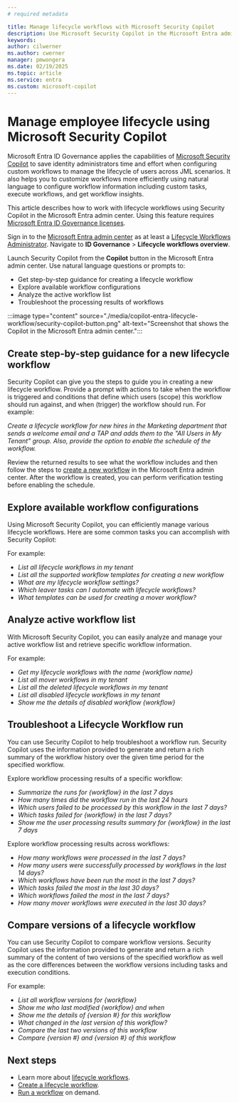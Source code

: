 ```yaml
---
# required metadata

title: Manage lifecycle workflows with Microsoft Security Copilot 
description: Use Microsoft Security Copilot in the Microsoft Entra admin center to create lifecycle workflows for Joiner, Mover, and Leaver scenarios. Execute workflows on-demand and use workflow insights to monitor execution and troubleshoot as needed.
keywords:
author: cilwerner
ms.author: cwerner
manager: pmwongera
ms.date: 02/19/2025
ms.topic: article
ms.service: entra
ms.custom: microsoft-copilot
---
```

# Manage employee lifecycle using Microsoft Security Copilot

Microsoft Entra ID Governance applies the capabilities of [Microsoft Security Copilot](/security-copilot/microsoft-security-copilot) to save identity administrators time and effort when configuring custom workflows to manage the lifecycle of users across JML scenarios. It also helps you to customize workflows more efficiently using natural language to configure workflow information including custom tasks, execute workflows, and get workflow insights.

This article describes how to work with lifecycle workflows using Security Copilot in the Microsoft Entra admin center.  Using this feature requires [Microsoft Entra ID Governance licenses](/entra/id-governance/identity-governance-overview#license-requirements).

Sign in to the [Microsoft Entra admin center](https://entra.microsoft.com) as at least a [Lifecycle Workflows Administrator](/entra/identity/role-based-access-control/permissions-reference#lifecycle-workflows-administrator). Navigate to **ID Governance** > **Lifecycle workflows overview**.

Launch Security Copilot from the **Copilot** button in the Microsoft Entra admin center.  Use natural language questions or prompts to:

- Get step-by-step guidance for creating a lifecycle workflow
- Explore available workflow configurations
- Analyze the active workflow list
- Troubleshoot the processing results of workflows

:::image type="content" source="./media/copilot-entra-lifecycle-workflow/security-copilot-button.png" alt-text="Screenshot that shows the Copilot in the Microsoft Entra admin center.":::

## Create step-by-step guidance for a new lifecycle workflow

Security Copilot can give you the steps to guide you in creating a new lifecycle workflow. Provide a prompt with actions to take when the workflow is triggered and conditions that define which users (scope) this workflow should run against, and when (trigger) the workflow should run.  For example:

*Create a lifecycle workflow for new hires in the Marketing department that sends a welcome email and a TAP and adds them to the "All Users in My Tenant" group.  Also, provide the option to enable the schedule of the workflow.*

Review the returned results to see what the workflow includes and then follow the steps to [create a new workflow](/entra/id-governance/create-lifecycle-workflow) in the Microsoft Entra admin center. After the workflow is created, you can perform verification testing before enabling the schedule.

## Explore available workflow configurations

Using Microsoft Security Copilot, you can efficiently manage various lifecycle workflows. Here are some common tasks you can accomplish with Security Copilot:

For example:

- *List all lifecycle workflows in my tenant*
- *List all the supported workflow templates for creating a new workflow*
- *What are my lifecycle workflow settings?*
- *Which leaver tasks can I automate with lifecycle workflows?*
- *What templates can be used for creating a mover workflow?*

## Analyze active workflow list

With Microsoft Security Copilot, you can easily analyze and manage your active workflow list and retrieve specific workflow information.

For example:

- *Get my lifecycle workflows with the name {workflow name}*
- *List all mover workflows in my tenant*
- *List all the deleted lifecycle workflows in my tenant*
- *List all disabled lifecycle workflows in my tenant*
- *Show me the details of disabled workflow {workflow}*

## Troubleshoot a Lifecycle Workflow run

You can use Security Copilot to help troubleshoot a workflow run.  Security Copilot uses the information provided to generate and return a rich summary of the workflow history over the given time period for the specified workflow. 

Explore workflow processing results of a specific workflow:

- *Summarize the runs for {workflow} in the last 7 days*
- *How many times did the workflow run in the last 24 hours*
- *Which users failed to be processed by this workflow in the last 7 days?*
- *Which tasks failed for {workflow} in the last 7 days?*
- *Show me the user processing results summary for {workflow} in the last 7 days*

Explore workflow processing results across workflows:

- *How many workflows were processed in the last 7 days?*
- *How many users were successfully processed by workflows in the last 14 days?* 
- *Which workflows have been run the most in the last 7 days?* 
- *Which tasks failed the most in the last 30 days?* 
- *Which workflows failed the most in the last 7 days?* 
- *How many mover workflows were executed in the last 30 days?*
 
## Compare versions of a lifecycle workflow 

You can use Security Copilot to compare workflow versions. Security Copilot uses the information provided to generate and return a rich summary of the content of two versions of the specified workflow as well as the core differences between the workflow versions including tasks and execution conditions.

For example:

- *List all workflow versions for {workflow}*
- *Show me who last modified {workflow} and when*
- *Show me the details of {version #} for this workflow*
- *What changed in the last version of this workflow?*
- *Compare the last two versions of this workflow*
- *Compare {version #} and {version #} of this workflow*

## Next steps

- Learn more about [lifecycle workflows](/entra/id-governance/what-are-lifecycle-workflows).
- [Create a lifecycle workflow](/entra/id-governance/create-lifecycle-workflow).
- [Run a workflow](/entra/id-governance/on-demand-workflow) on demand.
